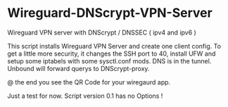 # Wireguard-DNScrypt-VPN-Server
Wireguard VPN server with DNScrypt / DNSSEC  ( ipv4 and ipv6 )

This script installs Wireguard VPN Server and create one client config.
To get a little more security, 
it changes the SSH port to 40,
install UFW and setup some iptabels with some sysctl.conf mods.
DNS is in the tunnel. Unbound will forward querys to DNScrypt-proxy.

@ the end you see the QR Code for your wiregaurd app.

Just a test for now.
Script version 0.1 has no Options !
